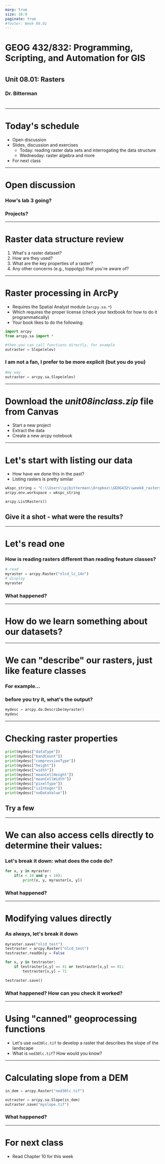 ```yaml
---
marp: true
size: 16:9 
paginate: true
#footer: Week 08.01
---
```



# GEOG 432/832: Programming, Scripting, and Automation for GIS

#

## Unit 08.01: Rasters

### Dr. Bitterman

#

--- 

# Today's schedule

- Open discussion
- Slides, discussion and exercises
    - Today: reading raster data sets and interrogating the data structure
    - Wednesday: raster algebra and more
- For next class

---

# Open discussion

### How's lab 3 going?
### Projects?

---

# Raster data structure review

1. What's a raster dataset?
2. How are they used?
3. What are the key properties of a raster?
4. Any other concerns (e.g., toppolgy) that you're aware of?

---

# Raster processing in ArcPy

- Requires the Spatial Analyst module (```arcpy.sa.*```)
- Which requires the proper license (check your textbook for how to do it programmatically)
- Your book likes to do the following:

```python
import arcpy
from arcpy.sa import *

#then you can call functions directly, for example
outraster = Slope(elev)
```

### I am not a fan, I prefer to be more explicit (but you do you)

```python
#my way
outraster = arcpy.sa.Slope(elev)
```

---

# Download the *unit08inclass.zip* file from Canvas

* Start a new project
* Extract the data
* Create a new arcpy notebook

---

# Let's start with listing our data

- How have we done this in the past?
- Listing rasters is pretty similar

```python
wkspc_string = "C:\\Users\\pjbitterman\\Dropbox\\GEOG432\\week8_rasters\\unit08_data"
arcpy.env.workspace = wkspc_string

arcpy.ListRasters()
```
## Give it a shot - what were the results?

---

# Let's read one

### How is reading rasters different than reading feature classes?
```python
# read
myraster = arcpy.Raster("nlcd_lc_14n")
# display
myraster
```
### What happened?

---

# How do we learn something about our datasets?

---

# We can "describe" our rasters, just like feature classes

### For example... 
### before you try it, what's the output?
```python
mydesc = arcpy.da.Describe(myraster)
mydesc
```
---

# Checking raster properties
```python
print(mydesc["dataType"])
print(mydesc["bandCount"])
print(mydesc["compressionType"])
print(mydesc["height"])
print(mydesc["width"])
print(mydesc["meanCellHeight"])
print(mydesc["meanCellWidth"])
print(mydesc["pixelType"])
print(mydesc["isInteger"])
print(mydesc["noDataValue"])
```
## Try a few

---

# We can also access cells directly to determine their values:

### Let's break it down: what does the code do?
```python
for x, y in myraster:
    if(x < 10 and y < 10):
        print(x, y, myraster[x, y])

```
### What happened?

---
# Modifying values directly

### As always, let's break it down
```python
myraster.save("nlcd_test")
testraster = arcpy.Raster("nlcd_test")
testraster.readOnly = False

for x, y in testraster:
    if testraster[x,y] == 41 or testraster[x,y] == 81:
        testraster[x,y] = 71
        
testraster.save()
```
### What happened? How can you check it worked?


---

# Using "canned" geoprocessing functions

- Let's use ```ned30lc.tif``` to develop a raster that describes the slope of the landscape
- What is ```ned30lc.tif```? How would you know?

---

# Calculating slope from a DEM

```python
in_dem = arcpy.Raster("ned30lc.tif")

outraster = arcpy.sa.Slope(in_dem)
outraster.save("myslope.tif")
```
### What happened?

---


# For next class

- Read Chapter 10 for this week